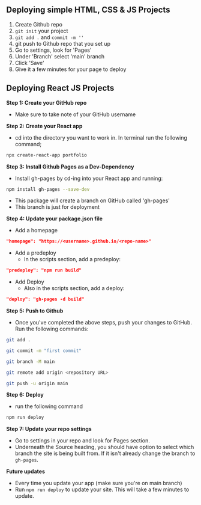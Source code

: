 ## Deploying simple HTML, CSS & JS Projects

1. Create Github repo
2. `git init` your project
3. `git add .` and `commit -m ''`
4. git push to Github repo that you set up
5. Go to settings, look for 'Pages'
6. Under 'Branch' select 'main' branch
7. Click 'Save'
8. Give it a few minutes for your page to deploy


## Deploying React JS Projects

**Step 1: Create your GitHub repo**   
- Make sure to take note of your GitHub username   

**Step 2: Create your React app**
- cd into the directory you want to work in. In terminal run the following command;
```bash
npx create-react-app portfolio
```
   
**Step 3: Install Github Pages as a Dev-Dependency**
- Install gh-pages by cd-ing into your React app and running:
```bash
npm install gh-pages --save-dev
```
- This package will create a branch on GitHub called 'gh-pages'
- This branch is just for deployment

**Step 4: Update your package.json file**    
- Add a homepage
```json
"homepage": "https://<username>.github.io/<repo-name>" 
```

- Add a predeploy
	- In the scripts section, add a predeploy:
```json
"predeploy": "npm run build"
```

- Add Deploy
	- Also in the scripts section, add a deploy:
```json
"deploy": "gh-pages -d build"
```

**Step 5: Push to Github**
- Once you've completed the above steps, push your changes to GitHub. Run the following commands:
```bash
git add .

git commit -m "first commit"

git branch -M main

git remote add origin <repository URL>

git push -u origin main
```

**Step 6: Deploy**
- run the following command
```bash
npm run deploy
```

**Step 7: Update your repo settings**
- Go to settings in your repo and look for Pages section. 
- Underneath the Source heading, you should have option to select which branch the site is being built from. If it isn't already change the branch to `gh-pages`. 

**Future updates**
- Every time you update your app (make sure you're on  main branch) 
- Run `npm run deploy` to update your site. This will take a few minutes to update.